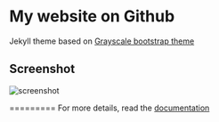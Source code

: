 My website on Github 
=========================

Jekyll theme based on [Grayscale bootstrap theme ](http://ironsummitmedia.github.io/startbootstrap-grayscale/)


## Screenshot
![screenshot](https://raw.githubusercontent.com/jeromelachaud/grayscale-theme/master/screenshot.png)

=========
For more details, read the [documentation](http://jekyllrb.com/)
